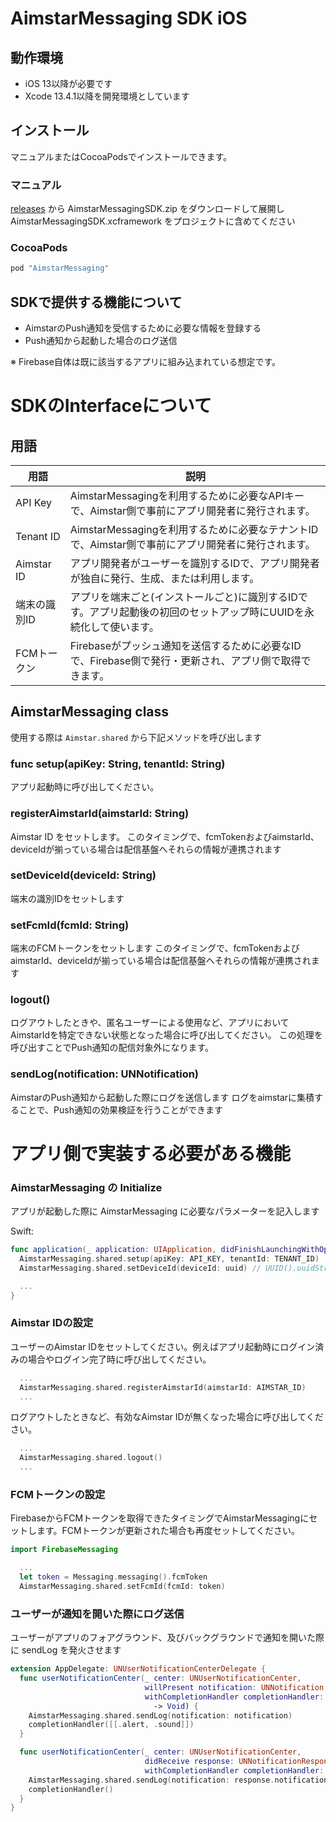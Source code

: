# AimstarMessaging SDK iOS

## 動作環境

* iOS 13以降が必要です
* Xcode 13.4.1以降を開発環境としています

## インストール

マニュアルまたはCocoaPodsでインストールできます。

### マニュアル

[releases](releases) から AimstarMessagingSDK.zip をダウンロードして展開し AimstarMessagingSDK.xcframework をプロジェクトに含めてください

### CocoaPods

```ruby
pod "AimstarMessaging"
```


## SDKで提供する機能について
- AimstarのPush通知を受信するために必要な情報を登録する
- Push通知から起動した場合のログ送信

※ Firebase自体は既に該当するアプリに組み込まれている想定です。

# SDKのInterfaceについて

## 用語

| 用語 | 説明 |
|---|---|
| API Key | AimstarMessagingを利用するために必要なAPIキーで、Aimstar側で事前にアプリ開発者に発行されます。 |
| Tenant ID | AimstarMessagingを利用するために必要なテナントIDで、Aimstar側で事前にアプリ開発者に発行されます。 |
| Aimstar ID | アプリ開発者がユーザーを識別するIDで、アプリ開発者が独自に発行、生成、または利用します。 |
| 端末の識別ID | アプリを端末ごと(インストールごと)に識別するIDです。アプリ起動後の初回のセットアップ時にUUIDを永続化して使います。 |
| FCMトークン | Firebaseがプッシュ通知を送信するために必要なIDで、Firebase側で発行・更新され、アプリ側で取得できます。 |

## AimstarMessaging class
使用する際は `Aimstar.shared` から下記メソッドを呼び出します

### func setup(apiKey: String, tenantId: String)
アプリ起動時に呼び出してください。


### registerAimstarId(aimstarId: String)
Aimstar ID をセットします。
このタイミングで、fcmTokenおよびaimstarId、deviceIdが揃っている場合は配信基盤へそれらの情報が連携されます

### setDeviceId(deviceId: String)
端末の識別IDをセットします

### setFcmId(fcmId: String)
端末のFCMトークンをセットします
このタイミングで、fcmTokenおよびaimstarId、deviceIdが揃っている場合は配信基盤へそれらの情報が連携されます

### logout()
ログアウトしたときや、匿名ユーザーによる使用など、アプリにおいてAimstarIdを特定できない状態となった場合に呼び出してください。
この処理を呼び出すことでPush通知の配信対象外になります。

### sendLog(notification: UNNotification)
AimstarのPush通知から起動した際にログを送信します
ログをaimstarに集積することで、Push通知の効果検証を行うことができます

# アプリ側で実装する必要がある機能


### AimstarMessaging の Initialize
アプリが起動した際に AimstarMessaging に必要なパラメーターを記入します

Swift:

```swift
func application(_ application: UIApplication, didFinishLaunchingWithOptions launchOptions: [UIApplicationLaunchOptionsKey: Any]?) -> Bool {
  AimstarMessaging.shared.setup(apiKey: API_KEY, tenantId: TENANT_ID)
  AimstarMessaging.shared.setDeviceId(deviceId: uuid) // UUID().uuidStringを端末ごとに永続化したものをセットします

  ...
}
```

### Aimstar IDの設定

ユーザーのAimstar IDをセットしてください。例えばアプリ起動時にログイン済みの場合やログイン完了時に呼び出してください。

```swift
  ...
  AimstarMessaging.shared.registerAimstarId(aimstarId: AIMSTAR_ID)
  ...
```

ログアウトしたときなど、有効なAimstar IDが無くなった場合に呼び出してください。

```swift
  ...
  AimstarMessaging.shared.logout()
  ...
```

### FCMトークンの設定

FirebaseからFCMトークンを取得できたタイミングでAimstarMessagingにセットします。FCMトークンが更新された場合も再度セットしてください。

```swift
import FirebaseMessaging

  ...
  let token = Messaging.messaging().fcmToken
  AimstarMessaging.shared.setFcmId(fcmId: token)
```

### ユーザーが通知を開いた際にログ送信

ユーザーがアプリのフォアグラウンド、及びバックグラウンドで通知を開いた際に sendLog を発火させます

```swift
extension AppDelegate: UNUserNotificationCenterDelegate {
  func userNotificationCenter(_ center: UNUserNotificationCenter,
                              willPresent notification: UNNotification,
                              withCompletionHandler completionHandler: @escaping (UNNotificationPresentationOptions)
                                -> Void) {
    AimstarMessaging.shared.sendLog(notification: notification)
    completionHandler([[.alert, .sound]])
  }

  func userNotificationCenter(_ center: UNUserNotificationCenter,
                              didReceive response: UNNotificationResponse,
                              withCompletionHandler completionHandler: @escaping () -> Void) {
    AimstarMessaging.shared.sendLog(notification: response.notification)
    completionHandler()
  }
}

```
